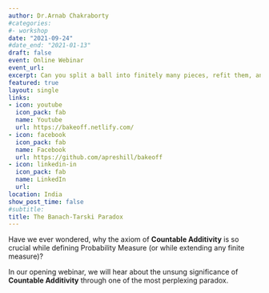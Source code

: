 ```yaml
---
author: Dr.Arnab Chakraborty
#categories:
#- workshop
date: "2021-09-24"
#date_end: "2021-01-13"
draft: false
event: Online Webinar
event_url: 
excerpt: Can you split a ball into finitely many pieces, refit them, and produce two balls, both identical to the original one? With magic, yes. With math? Well, yes again. This is the famous Banach-Tarski theorem, a theorem so mind-boggling, that it has earned the nickname Banach-Tarski Paradox. The proof requires a little more than basic arguments involving countability and uncountability. We shall present the proof with pictures, We shall lightly touch upon the implication of this theorem on measure theory. Knowledge of measure theory is not a pre-requisite, though!
featured: true
layout: single
links:
- icon: youtube
  icon_pack: fab
  name: Youtube
  url: https://bakeoff.netlify.com/
- icon: facebook
  icon_pack: fab
  name: Facebook
  url: https://github.com/apreshill/bakeoff
- icon: linkedin-in
  icon_pack: fab
  name: LinkedIn
  url:
location: India
show_post_time: false
#subtitle: 
title: The Banach-Tarski Paradox
---
```


Have we ever wondered, why the axiom of **Countable Additivity** is so crucial while defining Probability Measure (or while extending any finite measure)?

In our opening webinar, we will hear about the unsung significance of **Countable Additivity** through one of the most perplexing paradox.
